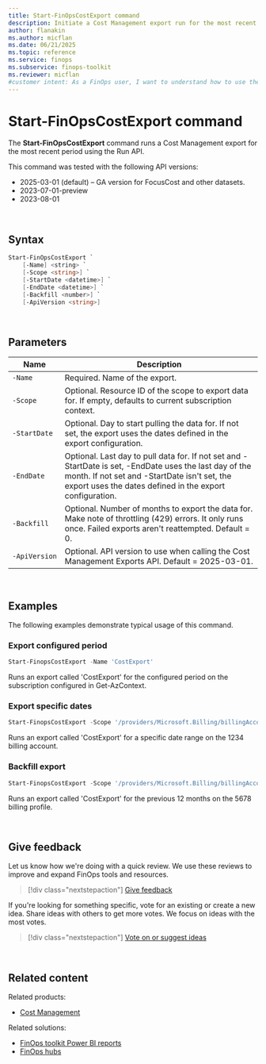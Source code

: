 ```yaml
---
title: Start-FinOpsCostExport command
description: Initiate a Cost Management export run for the most recent period using the Start-FinOpsCostExport command in the FinOpsToolkit module.
author: flanakin
ms.author: micflan
ms.date: 06/21/2025
ms.topic: reference
ms.service: finops
ms.subservice: finops-toolkit
ms.reviewer: micflan
#customer intent: As a FinOps user, I want to understand how to use the what Start-FinOpsCostExport command in the FinOpsToolkit module.
---
```


<!-- markdownlint-disable-next-line MD025 -->
# Start-FinOpsCostExport command

The **Start-FinOpsCostExport** command runs a Cost Management export for the most recent period using the Run API.

This command was tested with the following API versions:

- 2025-03-01 (default) – GA version for FocusCost and other datasets.
- 2023-07-01-preview
- 2023-08-01

<br>

## Syntax

```powershell
Start-FinOpsCostExport `
    [-Name] <string> `
    [-Scope <string>] `
    [-StartDate <datetime>] `
    [-EndDate <datetime>] `
    [-Backfill <number>] `
    [-ApiVersion <string>]
```

<br>

## Parameters

| Name          | Description                                                                                                                                                                                                         |
| ------------- | ------------------------------------------------------------------------------------------------------------------------------------------------------------------------------------------------------------------- |
| `‑Name`       | Required. Name of the export.                                                                                                                                                                                       |
| `‑Scope`      | Optional. Resource ID of the scope to export data for. If empty, defaults to current subscription context.                                                                                                          |
| `‑StartDate`  | Optional. Day to start pulling the data for. If not set, the export uses the dates defined in the export configuration.                                                                                             |
| `‑EndDate`    | Optional. Last day to pull data for. If not set and -StartDate is set, -EndDate uses the last day of the month. If not set and -StartDate isn't set, the export uses the dates defined in the export configuration. |
| `‑Backfill`   | Optional. Number of months to export the data for. Make note of throttling (429) errors. It only runs once. Failed exports aren't reattempted. Default = 0.                                                         |
| `‑ApiVersion` | Optional. API version to use when calling the Cost Management Exports API. Default = 2025-03-01.                                                                                                                    |

<br>

## Examples

The following examples demonstrate typical usage of this command.

### Export configured period

```powershell
Start-FinopsCostExport -Name 'CostExport'
```

Runs an export called 'CostExport' for the configured period on the subscription configured in Get-AzContext.

### Export specific dates

```powershell
Start-FinopsCostExport -Scope '/providers/Microsoft.Billing/billingAccounts/1234' -Name 'CostExport' -StartDate '2023-01-01' -EndDate '2023-12-31'
```

Runs an export called 'CostExport' for a specific date range on the 1234 billing account.

### Backfill export

```powershell
Start-FinopsCostExport -Scope '/providers/Microsoft.Billing/billingAccounts/1234/billingProfiles/5678' -Name 'CostExport' -Backfill 12
```

Runs an export called 'CostExport' for the previous 12 months on the 5678 billing profile.

<br>

## Give feedback

Let us know how we're doing with a quick review. We use these reviews to improve and expand FinOps tools and resources.

> [!div class="nextstepaction"]
> [Give feedback](https://portal.azure.com/#view/HubsExtension/InProductFeedbackBlade/extensionName/FinOpsToolkit/cesQuestion/How%20easy%20or%20hard%20is%20it%20to%20use%20the%20FinOps%20toolkit%20PowerShell%20module%3F/cvaQuestion/How%20valuable%20are%20the%20FinOps%20toolkit%20PowerShell%20module%3F/surveyId/FTK/bladeName/PowerShell/featureName/CostManagement.StartExport)

If you're looking for something specific, vote for an existing or create a new idea. Share ideas with others to get more votes. We focus on ideas with the most votes.

> [!div class="nextstepaction"]
> [Vote on or suggest ideas](https://github.com/microsoft/finops-toolkit/issues?q=is%3Aissue%20is%3Aopen%20label%3A%22Tool%3A%20PowerShell%22%20sort%3A"reactions-%2B1-desc")

<br>

## Related content

Related products:

- [Cost Management](/azure/cost-management-billing/costs/)

Related solutions:

- [FinOps toolkit Power BI reports](../../power-bi/reports.md)
- [FinOps hubs](../../hubs/finops-hubs-overview.md)

<br>
